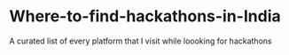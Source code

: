 # Where-to-find-hackathons-in-India
A curated list of every platform that I visit while loooking for hackathons
